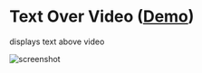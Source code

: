 # Text Over Video ([Demo](https://chrisjdj.github.io/text-above-video))
displays text above video

![screenshot](https://repository-images.githubusercontent.com/230435074/5f930280-28d0-11ea-8ec4-cbcc049d14ff)
